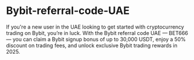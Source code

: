 # Bybit-referral-code-UAE
If you're a new user in the UAE looking to get started with cryptocurrency trading on Bybit, you’re in luck. With the Bybit referral code UAE — BET666 — you can claim a Bybit signup bonus of up to 30,000 USDT, enjoy a 50% discount on trading fees, and unlock exclusive Bybit trading rewards in 2025.
